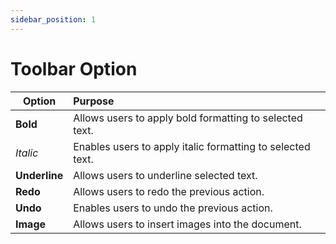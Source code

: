 ```yaml
---
sidebar_position: 1
---
```


# Toolbar Option

| Option     |        Purpose         |
| ------------- |:-------------|
| **Bold**       |Allows users to apply bold formatting to selected text.         |              
| _Italic_       |Enables users to apply italic formatting to selected text.      |                 
| **Underline**  |Allows users to underline selected text.                        |
| **Redo**       |Allows users to redo the previous action.                       |
| **Undo**       |Enables users to undo the previous action.                      | 
| **Image**      |Allows users to insert images into the document.                |       